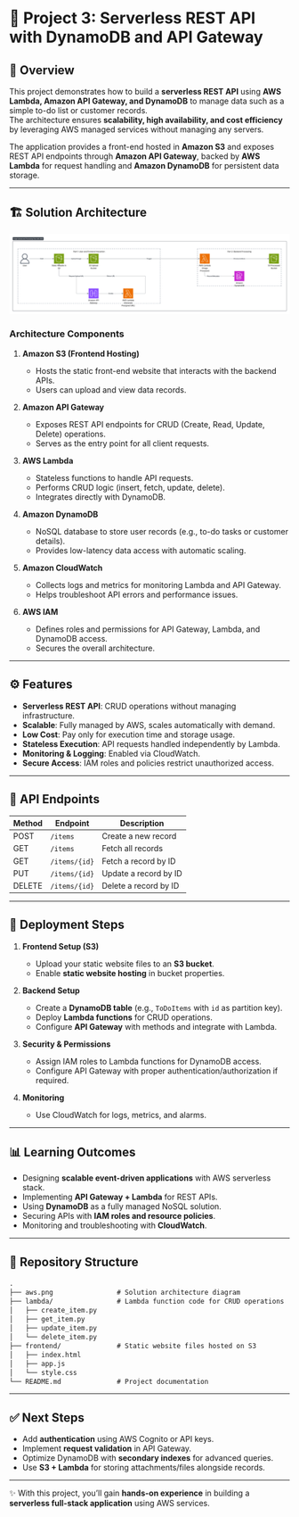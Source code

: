 # 📌 Project 3: Serverless REST API with DynamoDB and API Gateway

## 📖 Overview
This project demonstrates how to build a **serverless REST API** using **AWS Lambda, Amazon API Gateway, and DynamoDB** to manage data such as a simple to-do list or customer records.  
The architecture ensures **scalability, high availability, and cost efficiency** by leveraging AWS managed services without managing any servers.  

The application provides a front-end hosted in **Amazon S3** and exposes REST API endpoints through **Amazon API Gateway**, backed by **AWS Lambda** for request handling and **Amazon DynamoDB** for persistent data storage.

---

## 🏗️ Solution Architecture
![Solution Architecture Diagram](./aws.png)

### **Architecture Components**
1. **Amazon S3 (Frontend Hosting)**
   - Hosts the static front-end website that interacts with the backend APIs.
   - Users can upload and view data records.

2. **Amazon API Gateway**
   - Exposes REST API endpoints for CRUD (Create, Read, Update, Delete) operations.
   - Serves as the entry point for all client requests.

3. **AWS Lambda**
   - Stateless functions to handle API requests.
   - Performs CRUD logic (insert, fetch, update, delete).
   - Integrates directly with DynamoDB.

4. **Amazon DynamoDB**
   - NoSQL database to store user records (e.g., to-do tasks or customer details).
   - Provides low-latency data access with automatic scaling.

5. **Amazon CloudWatch**
   - Collects logs and metrics for monitoring Lambda and API Gateway.
   - Helps troubleshoot API errors and performance issues.

6. **AWS IAM**
   - Defines roles and permissions for API Gateway, Lambda, and DynamoDB access.
   - Secures the overall architecture.

---

## ⚙️ Features
- **Serverless REST API**: CRUD operations without managing infrastructure.
- **Scalable**: Fully managed by AWS, scales automatically with demand.
- **Low Cost**: Pay only for execution time and storage usage.
- **Stateless Execution**: API requests handled independently by Lambda.
- **Monitoring & Logging**: Enabled via CloudWatch.
- **Secure Access**: IAM roles and policies restrict unauthorized access.

---

## 📂 API Endpoints
| Method | Endpoint               | Description                  |
|--------|------------------------|------------------------------|
| POST   | `/items`              | Create a new record          |
| GET    | `/items`              | Fetch all records            |
| GET    | `/items/{id}`         | Fetch a record by ID         |
| PUT    | `/items/{id}`         | Update a record by ID        |
| DELETE | `/items/{id}`         | Delete a record by ID        |

---

## 🚀 Deployment Steps
1. **Frontend Setup (S3)**
   - Upload your static website files to an **S3 bucket**.
   - Enable **static website hosting** in bucket properties.

2. **Backend Setup**
   - Create a **DynamoDB table** (e.g., `ToDoItems` with `id` as partition key).
   - Deploy **Lambda functions** for CRUD operations.
   - Configure **API Gateway** with methods and integrate with Lambda.

3. **Security & Permissions**
   - Assign IAM roles to Lambda functions for DynamoDB access.
   - Configure API Gateway with proper authentication/authorization if required.

4. **Monitoring**
   - Use CloudWatch for logs, metrics, and alarms.

---

## 📊 Learning Outcomes
- Designing **scalable event-driven applications** with AWS serverless stack.
- Implementing **API Gateway + Lambda** for REST APIs.
- Using **DynamoDB** as a fully managed NoSQL solution.
- Securing APIs with **IAM roles and resource policies**.
- Monitoring and troubleshooting with **CloudWatch**.

---

## 📁 Repository Structure
```
.
├── aws.png                # Solution architecture diagram
├── lambda/                # Lambda function code for CRUD operations
│   ├── create_item.py
│   ├── get_item.py
│   ├── update_item.py
│   └── delete_item.py
├── frontend/              # Static website files hosted on S3
│   ├── index.html
│   ├── app.js
│   └── style.css
└── README.md              # Project documentation
```

---

## ✅ Next Steps
- Add **authentication** using AWS Cognito or API keys.
- Implement **request validation** in API Gateway.
- Optimize DynamoDB with **secondary indexes** for advanced queries.
- Use **S3 + Lambda** for storing attachments/files alongside records.

---

✨ With this project, you’ll gain **hands-on experience** in building a **serverless full-stack application** using AWS services.
